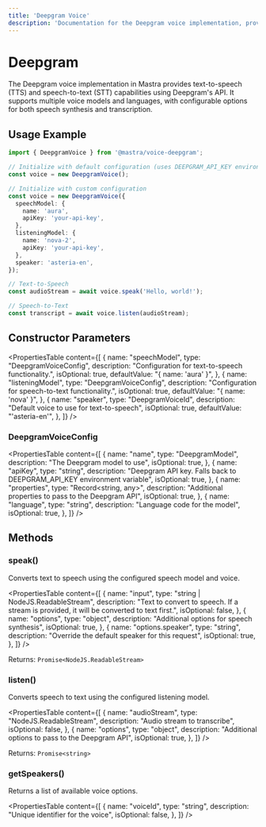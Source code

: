 ```yaml
---
title: 'Deepgram Voice'
description: 'Documentation for the Deepgram voice implementation, providing text-to-speech and speech-to-text capabilities with multiple voice models and languages.'
---
```


# Deepgram

The Deepgram voice implementation in Mastra provides text-to-speech (TTS) and speech-to-text (STT) capabilities using Deepgram's API. It supports multiple voice models and languages, with configurable options for both speech synthesis and transcription.

## Usage Example

```typescript
import { DeepgramVoice } from '@mastra/voice-deepgram';

// Initialize with default configuration (uses DEEPGRAM_API_KEY environment variable)
const voice = new DeepgramVoice();

// Initialize with custom configuration
const voice = new DeepgramVoice({
  speechModel: {
    name: 'aura',
    apiKey: 'your-api-key',
  },
  listeningModel: {
    name: 'nova-2',
    apiKey: 'your-api-key',
  },
  speaker: 'asteria-en',
});

// Text-to-Speech
const audioStream = await voice.speak('Hello, world!');

// Speech-to-Text
const transcript = await voice.listen(audioStream);
```

## Constructor Parameters

<PropertiesTable
content={[
{
name: "speechModel",
type: "DeepgramVoiceConfig",
description: "Configuration for text-to-speech functionality.",
isOptional: true,
defaultValue: "{ name: 'aura' }",
},
{
name: "listeningModel",
type: "DeepgramVoiceConfig",
description: "Configuration for speech-to-text functionality.",
isOptional: true,
defaultValue: "{ name: 'nova' }",
},
{
name: "speaker",
type: "DeepgramVoiceId",
description: "Default voice to use for text-to-speech",
isOptional: true,
defaultValue: "'asteria-en'",
},
]}
/>

### DeepgramVoiceConfig

<PropertiesTable
content={[
{
name: "name",
type: "DeepgramModel",
description: "The Deepgram model to use",
isOptional: true,
},
{
name: "apiKey",
type: "string",
description:
"Deepgram API key. Falls back to DEEPGRAM_API_KEY environment variable",
isOptional: true,
},
{
name: "properties",
type: "Record<string, any>",
description: "Additional properties to pass to the Deepgram API",
isOptional: true,
},
{
name: "language",
type: "string",
description: "Language code for the model",
isOptional: true,
},
]}
/>

## Methods

### speak()

Converts text to speech using the configured speech model and voice.

<PropertiesTable
content={[
{
name: "input",
type: "string | NodeJS.ReadableStream",
description:
"Text to convert to speech. If a stream is provided, it will be converted to text first.",
isOptional: false,
},
{
name: "options",
type: "object",
description: "Additional options for speech synthesis",
isOptional: true,
},
{
name: "options.speaker",
type: "string",
description: "Override the default speaker for this request",
isOptional: true,
},
]}
/>

Returns: `Promise<NodeJS.ReadableStream>`

### listen()

Converts speech to text using the configured listening model.

<PropertiesTable
content={[
{
name: "audioStream",
type: "NodeJS.ReadableStream",
description: "Audio stream to transcribe",
isOptional: false,
},
{
name: "options",
type: "object",
description: "Additional options to pass to the Deepgram API",
isOptional: true,
},
]}
/>

Returns: `Promise<string>`

### getSpeakers()

Returns a list of available voice options.

<PropertiesTable
content={[
{
name: "voiceId",
type: "string",
description: "Unique identifier for the voice",
isOptional: false,
},
]}
/>
